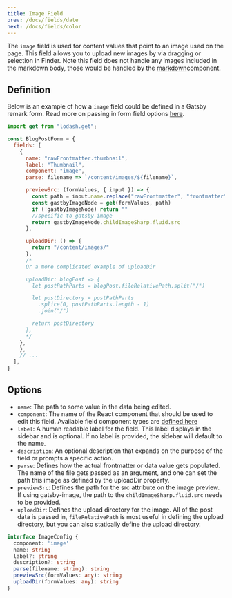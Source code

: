 ```yaml
---
title: Image Field
prev: /docs/fields/date
next: /docs/fields/color
---
```


The `image` field is used for content values that point to an image used on the page. This field allows you to upload new images by via dragging or selection in Finder. Note this field does not handle any images included in the markdown body, those would be handled by the [markdown](docs/fields/markdown)component.

## Definition

Below is an example of how a `image` field could be defined in a Gatsby remark form. Read more on passing in form field options [here](/docs/gatsby/markdown#customizing-remark-forms).

```javascript
import get from "lodash.get";

const BlogPostForm = {
  fields: [
    {
      name: "rawFrontmatter.thumbnail",
      label: "Thumbnail",
      component: "image",
      parse: filename => `/content/images/${filename}`,

      previewSrc: (formValues, { input }) => {
        const path = input.name.replace("rawFrontmatter", "frontmatter")
        const gastbyImageNode = get(formValues, path)
        if (!gastbyImageNode) return ""
        //specific to gatsby-image
        return gastbyImageNode.childImageSharp.fluid.src
      },

      uploadDir: () => {
        return "/content/images/"
      },
      /*
      Or a more complicated example of uploadDir

      uploadDir: blogPost => {
        let postPathParts = blogPost.fileRelativePath.split("/")

        let postDirectory = postPathParts
          .splice(0, postPathParts.length - 1)
          .join("/")

        return postDirectory
      },
      */
    },
    },
    // ...
  ],
}
```

## Options

 - `name`: The path to some value in the data being edited.
 - `component`: The name of the React component that should be used to edit this field. Available field component types are [defined here](/docs/concepts/fields#field-types)
 - `label`: A human readable label for the field. This label displays in the sidebar and is optional. If no label is provided, the sidebar will default to the name.
 - `description`: An optional description that expands on the purpose of the field or prompts a specific action.
 - `parse`: Defines how the actual frontmatter or data value gets populated. The name of the file gets passed as an argument, and one can set the path this image as defined by the uploadDir property.
 - `previewSrc`: Defines the path for the src attribute on the image preview. If using gatsby-image, the path to the `childImageSharp.fluid.src` needs to be provided.
 - `uploadDir`: Defines the upload directory for the image. All of the post data is passed in, `fileRelativePath` is most useful in defining the upload directory, but you can also statically define the upload directory.

```typescript
interface ImageConfig {
  component: 'image'
  name: string
  label?: string
  description?: string
  parse(filename: string): string
  previewSrc(formValues: any): string
  uploadDir(formValues: any): string
}
```
